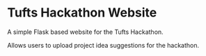 # Tufts Hackathon Website

A simple Flask based website for the Tufts Hackathon.

Allows users to upload project idea suggestions for the hackathon.
